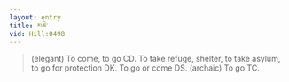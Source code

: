 ```yaml
---
layout: entry
title: མཆི་
vid: Hill:0498
---
```

> (elegant) To come, to go CD\. To take refuge, shelter, to take asylum, to go for protection DK\. To go or come DS\. (archaic) To go TC\.


